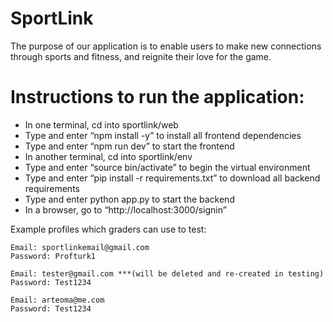 # SportLink
The purpose of our application is to enable users to make new connections through sports and fitness, and reignite their love for the game.


# Instructions to run the application:
- In one terminal, cd into sportlink/web
- Type and enter “npm install -y” to install all frontend dependencies
- Type and enter “npm run dev” to start the frontend
- In another terminal, cd into sportlink/env
- Type and enter “source bin/activate” to begin the virtual environment
- Type and enter “pip install -r requirements.txt” to download all backend requirements
- Type and enter python app.py to start the backend
- In a browser, go to “http://localhost:3000/signin” 

Example profiles which graders can use to test:

	Email: sportlinkemail@gmail.com
	Password: Profturk1

	Email: tester@gmail.com ***(will be deleted and re-created in testing)
	Password: Test1234

	Email: arteoma@me.com
	Password: Test1234

